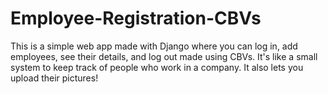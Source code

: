 # Employee-Registration-CBVs
This is a simple web app made with Django where you can log in, add employees, see their details, and log out made using CBVs. It's like a small system to keep track of people who work in a company. It also lets you upload their pictures!
